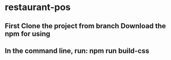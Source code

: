 # restaurant-pos
First Clone the project from branch
Download the npm for using
---
In the command line, run:
npm run build-css
---
